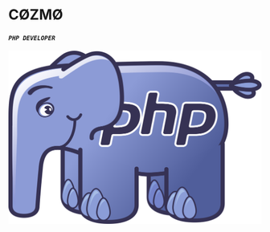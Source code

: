 # CØZMØ
<h4><i><code>PHP DEVELOPER</code></i></h4>

<img src="https://raw.githubusercontent.com/Cozmo007/Cozmo007/main/9ACECF25-F5D0-4E46-AC7E-2F4466AD01CE.webp">

